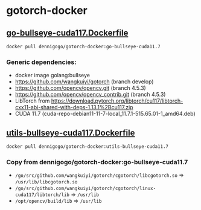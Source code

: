 # gotorch-docker

## [go-bullseye-cuda117.Dockerfile](go-bullseye-cuda117.Dockerfile)
```bash
docker pull dennigogo/gotorch-docker:go-bullseye-cuda11.7
```

### Generic dependencies:
- docker image golang:bullseye
- https://github.com/wangkuiyi/gotorch (branch develop)
- https://github.com/opencv/opencv.git (branch 4.5.3)
- https://github.com/opencv/opencv_contrib.git (branch 4.5.3)
- LibTorch from https://download.pytorch.org/libtorch/cu117/libtorch-cxx11-abi-shared-with-deps-1.13.1%2Bcu117.zip
- CUDA 11.7 (cuda-repo-debian11-11-7-local_11.7.1-515.65.01-1_amd64.deb)

## [utils-bullseye-cuda117.Dockerfile](utils-bullseye-cuda117.Dockerfile)
```bash
docker pull dennigogo/gotorch-docker:utils-bullseye-cuda11.7
```

### Copy from dennigogo/gotorch-docker:go-bullseye-cuda11.7
- `/go/src/github.com/wangkuiyi/gotorch/cgotorch/libcgotorch.so`             => `/usr/lib/libcgotorch.so`
- `/go/src/github.com/wangkuiyi/gotorch/cgotorch/linux-cuda117/libtorch/lib` => `/usr/lib`
- `/opt/opencv/build/lib`                                                    => `/usr/lib`